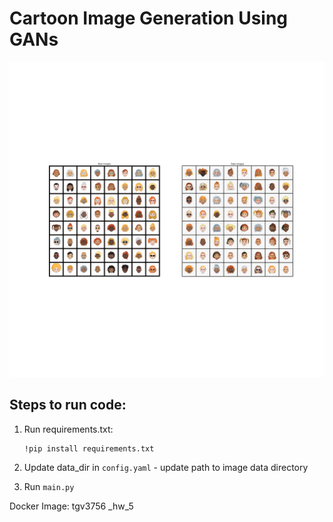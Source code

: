 # Cartoon Image Generation Using GANs


![GAN Generated Cartoons](https://github.com/philipdawny/cartoonGAN/blob/main/output_images.png?raw=true)



## Steps to run code:


1. Run requirements.txt:

       !pip install requirements.txt

2. Update data_dir in ```config.yaml``` - update path to image data directory




4. Run ```main.py```




Docker Image: tgv3756 _hw_5
